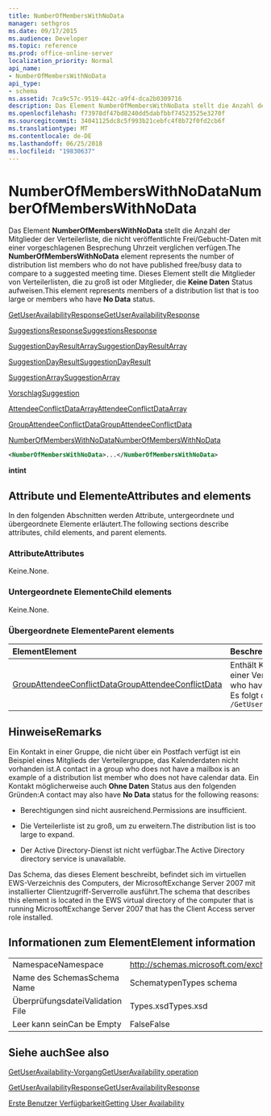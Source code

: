```yaml
---
title: NumberOfMembersWithNoData
manager: sethgros
ms.date: 09/17/2015
ms.audience: Developer
ms.topic: reference
ms.prod: office-online-server
localization_priority: Normal
api_name:
- NumberOfMembersWithNoData
api_type:
- schema
ms.assetid: 7ca9c57c-9519-442c-a9f4-dca2b0309716
description: Das Element NumberOfMembersWithNoData stellt die Anzahl der Mitglieder der Verteilerliste, die nicht veröffentlichte Frei/Gebucht-Daten mit einer vorgeschlagenen Besprechung Uhrzeit verglichen verfügen. Dieses Element stellt die Mitglieder von Verteilerlisten, die zu groß ist oder Mitglieder, die keine Daten Status aufweisen.
ms.openlocfilehash: f73978df47bd8240dd5dabfbbf74523525e3270f
ms.sourcegitcommit: 34041125dc8c5f993b21cebfc4f8b72f0fd2cb6f
ms.translationtype: MT
ms.contentlocale: de-DE
ms.lasthandoff: 06/25/2018
ms.locfileid: "19830637"
---
```

# <a name="numberofmemberswithnodata"></a><span data-ttu-id="cb0aa-104">NumberOfMembersWithNoData</span><span class="sxs-lookup"><span data-stu-id="cb0aa-104">NumberOfMembersWithNoData</span></span>

<span data-ttu-id="cb0aa-105">Das Element **NumberOfMembersWithNoData** stellt die Anzahl der Mitglieder der Verteilerliste, die nicht veröffentlichte Frei/Gebucht-Daten mit einer vorgeschlagenen Besprechung Uhrzeit verglichen verfügen.</span><span class="sxs-lookup"><span data-stu-id="cb0aa-105">The **NumberOfMembersWithNoData** element represents the number of distribution list members who do not have published free/busy data to compare to a suggested meeting time.</span></span> <span data-ttu-id="cb0aa-106">Dieses Element stellt die Mitglieder von Verteilerlisten, die zu groß ist oder Mitglieder, die **Keine Daten** Status aufweisen.</span><span class="sxs-lookup"><span data-stu-id="cb0aa-106">This element represents members of a distribution list that is too large or members who have **No Data** status.</span></span> 
  
[<span data-ttu-id="cb0aa-107">GetUserAvailabilityResponse</span><span class="sxs-lookup"><span data-stu-id="cb0aa-107">GetUserAvailabilityResponse</span></span>](getuseravailabilityresponse.md)
  
[<span data-ttu-id="cb0aa-108">SuggestionsResponse</span><span class="sxs-lookup"><span data-stu-id="cb0aa-108">SuggestionsResponse</span></span>](suggestionsresponse.md)
  
[<span data-ttu-id="cb0aa-109">SuggestionDayResultArray</span><span class="sxs-lookup"><span data-stu-id="cb0aa-109">SuggestionDayResultArray</span></span>](suggestiondayresultarray.md)
  
[<span data-ttu-id="cb0aa-110">SuggestionDayResult</span><span class="sxs-lookup"><span data-stu-id="cb0aa-110">SuggestionDayResult</span></span>](suggestiondayresult.md)
  
[<span data-ttu-id="cb0aa-111">SuggestionArray</span><span class="sxs-lookup"><span data-stu-id="cb0aa-111">SuggestionArray</span></span>](suggestionarray.md)
  
[<span data-ttu-id="cb0aa-112">Vorschlag</span><span class="sxs-lookup"><span data-stu-id="cb0aa-112">Suggestion</span></span>](suggestion.md)
  
[<span data-ttu-id="cb0aa-113">AttendeeConflictDataArray</span><span class="sxs-lookup"><span data-stu-id="cb0aa-113">AttendeeConflictDataArray</span></span>](attendeeconflictdataarray.md)
  
[<span data-ttu-id="cb0aa-114">GroupAttendeeConflictData</span><span class="sxs-lookup"><span data-stu-id="cb0aa-114">GroupAttendeeConflictData</span></span>](groupattendeeconflictdata.md)
  
[<span data-ttu-id="cb0aa-115">NumberOfMembersWithNoData</span><span class="sxs-lookup"><span data-stu-id="cb0aa-115">NumberOfMembersWithNoData</span></span>](numberofmemberswithnodata.md)
  
```xml
<NumberOfMembersWithNoData>...</NumberOfMembersWithNoData>
```

 <span data-ttu-id="cb0aa-116">**int**</span><span class="sxs-lookup"><span data-stu-id="cb0aa-116">**int**</span></span>
## <a name="attributes-and-elements"></a><span data-ttu-id="cb0aa-117">Attribute und Elemente</span><span class="sxs-lookup"><span data-stu-id="cb0aa-117">Attributes and elements</span></span>

<span data-ttu-id="cb0aa-118">In den folgenden Abschnitten werden Attribute, untergeordnete und übergeordnete Elemente erläutert.</span><span class="sxs-lookup"><span data-stu-id="cb0aa-118">The following sections describe attributes, child elements, and parent elements.</span></span>
  
### <a name="attributes"></a><span data-ttu-id="cb0aa-119">Attribute</span><span class="sxs-lookup"><span data-stu-id="cb0aa-119">Attributes</span></span>

<span data-ttu-id="cb0aa-120">Keine.</span><span class="sxs-lookup"><span data-stu-id="cb0aa-120">None.</span></span>
  
### <a name="child-elements"></a><span data-ttu-id="cb0aa-121">Untergeordnete Elemente</span><span class="sxs-lookup"><span data-stu-id="cb0aa-121">Child elements</span></span>

<span data-ttu-id="cb0aa-122">Keine.</span><span class="sxs-lookup"><span data-stu-id="cb0aa-122">None.</span></span>
  
### <a name="parent-elements"></a><span data-ttu-id="cb0aa-123">Übergeordnete Elemente</span><span class="sxs-lookup"><span data-stu-id="cb0aa-123">Parent elements</span></span>

|<span data-ttu-id="cb0aa-124">**Element**</span><span class="sxs-lookup"><span data-stu-id="cb0aa-124">**Element**</span></span>|<span data-ttu-id="cb0aa-125">**Beschreibung**</span><span class="sxs-lookup"><span data-stu-id="cb0aa-125">**Description**</span></span>|
|:-----|:-----|
|[<span data-ttu-id="cb0aa-126">GroupAttendeeConflictData</span><span class="sxs-lookup"><span data-stu-id="cb0aa-126">GroupAttendeeConflictData</span></span>](groupattendeeconflictdata.md) <br/> |<span data-ttu-id="cb0aa-127">Enthält Konfliktinformationen über die Anzahl der Benutzer, die verfügbar sind, die Anzahl der Benutzer, die Konflikte und die Anzahl der Benutzer, die nicht zu Ihrer Verfügbarkeit einsehen in einer Verteilerliste für eine vorgeschlagene Besprechungszeit verfügen aggregierte.</span><span class="sxs-lookup"><span data-stu-id="cb0aa-127">Contains aggregate conflict information about the number of users who are available, the number of users who have conflicts, and the number of users who do not have availability information in a distribution list for a suggested meeting time.</span></span>  <br/> <span data-ttu-id="cb0aa-128">Es folgt der XPath-Ausdruck, der dieses Element:</span><span class="sxs-lookup"><span data-stu-id="cb0aa-128">The following is the XPath expression to this element:</span></span>  <br/>  `/GetUserAvailabilityResponse/SuggestionsResponse/SuggestionDayResultArray/SuggestionDayResult[i]/SuggestionArray/Suggestion[i]/AttendeeConflictDataArray/GroupAttendeeConflictData` <br/> |
   
## <a name="remarks"></a><span data-ttu-id="cb0aa-129">Hinweise</span><span class="sxs-lookup"><span data-stu-id="cb0aa-129">Remarks</span></span>

<span data-ttu-id="cb0aa-130">Ein Kontakt in einer Gruppe, die nicht über ein Postfach verfügt ist ein Beispiel eines Mitglieds der Verteilergruppe, das Kalenderdaten nicht vorhanden ist.</span><span class="sxs-lookup"><span data-stu-id="cb0aa-130">A contact in a group who does not have a mailbox is an example of a distribution list member who does not have calendar data.</span></span> <span data-ttu-id="cb0aa-131">Ein Kontakt möglicherweise auch **Ohne Daten** Status aus den folgenden Gründen:</span><span class="sxs-lookup"><span data-stu-id="cb0aa-131">A contact may also have **No Data** status for the following reasons:</span></span> 
  
- <span data-ttu-id="cb0aa-132">Berechtigungen sind nicht ausreichend.</span><span class="sxs-lookup"><span data-stu-id="cb0aa-132">Permissions are insufficient.</span></span>
    
- <span data-ttu-id="cb0aa-133">Die Verteilerliste ist zu groß, um zu erweitern.</span><span class="sxs-lookup"><span data-stu-id="cb0aa-133">The distribution list is too large to expand.</span></span>
    
- <span data-ttu-id="cb0aa-134">Der Active Directory-Dienst ist nicht verfügbar.</span><span class="sxs-lookup"><span data-stu-id="cb0aa-134">The Active Directory directory service is unavailable.</span></span>
    
<span data-ttu-id="cb0aa-135">Das Schema, das dieses Element beschreibt, befindet sich im virtuellen EWS-Verzeichnis des Computers, der MicrosoftExchange Server 2007 mit installierter Clientzugriff-Serverrolle ausführt.</span><span class="sxs-lookup"><span data-stu-id="cb0aa-135">The schema that describes this element is located in the EWS virtual directory of the computer that is running MicrosoftExchange Server 2007 that has the Client Access server role installed.</span></span>
  
## <a name="element-information"></a><span data-ttu-id="cb0aa-136">Informationen zum Element</span><span class="sxs-lookup"><span data-stu-id="cb0aa-136">Element information</span></span>

|||
|:-----|:-----|
|<span data-ttu-id="cb0aa-137">Namespace</span><span class="sxs-lookup"><span data-stu-id="cb0aa-137">Namespace</span></span>  <br/> |http://schemas.microsoft.com/exchange/services/2006/types  <br/> |
|<span data-ttu-id="cb0aa-138">Name des Schemas</span><span class="sxs-lookup"><span data-stu-id="cb0aa-138">Schema Name</span></span>  <br/> |<span data-ttu-id="cb0aa-139">Schematypen</span><span class="sxs-lookup"><span data-stu-id="cb0aa-139">Types schema</span></span>  <br/> |
|<span data-ttu-id="cb0aa-140">Überprüfungsdatei</span><span class="sxs-lookup"><span data-stu-id="cb0aa-140">Validation File</span></span>  <br/> |<span data-ttu-id="cb0aa-141">Types.xsd</span><span class="sxs-lookup"><span data-stu-id="cb0aa-141">Types.xsd</span></span>  <br/> |
|<span data-ttu-id="cb0aa-142">Leer kann sein</span><span class="sxs-lookup"><span data-stu-id="cb0aa-142">Can be Empty</span></span>  <br/> |<span data-ttu-id="cb0aa-143">False</span><span class="sxs-lookup"><span data-stu-id="cb0aa-143">False</span></span>  <br/> |
   
## <a name="see-also"></a><span data-ttu-id="cb0aa-144">Siehe auch</span><span class="sxs-lookup"><span data-stu-id="cb0aa-144">See also</span></span>



[<span data-ttu-id="cb0aa-145">GetUserAvailability-Vorgang</span><span class="sxs-lookup"><span data-stu-id="cb0aa-145">GetUserAvailability operation</span></span>](getuseravailability-operation.md)
  
[<span data-ttu-id="cb0aa-146">GetUserAvailabilityResponse</span><span class="sxs-lookup"><span data-stu-id="cb0aa-146">GetUserAvailabilityResponse</span></span>](getuseravailabilityresponse.md)


[<span data-ttu-id="cb0aa-147">Erste Benutzer Verfügbarkeit</span><span class="sxs-lookup"><span data-stu-id="cb0aa-147">Getting User Availability</span></span>](http://msdn.microsoft.com/library/d4133fcb-9b0f-4e6b-aadf-a389da83516a%28Office.15%29.aspx)

